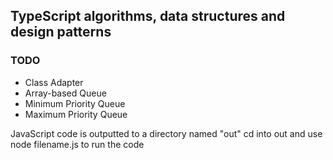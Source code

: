 ## TypeScript algorithms, data structures and design patterns

### TODO
* Class Adapter
* Array-based Queue
* Minimum Priority Queue
* Maximum Priority Queue

JavaScript code is outputted to a directory named "out"
cd into out and use node filename.js to run the code
